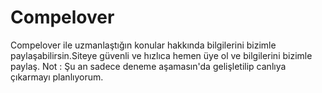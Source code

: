 # Compelover
Compelover ile uzmanlaştığın konular hakkında bilgilerini bizimle paylaşabilirsin.Siteye güvenli ve hızlıca hemen üye ol ve bilgilerini bizimle paylaş.
Not : Şu an sadece deneme aşamasın'da gelişletilip canlıya çıkarmayı planlıyorum.

